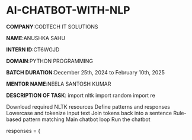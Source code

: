 # AI-CHATBOT-WITH-NLP

**COMPANY**:CODTECH IT SOLUTIONS

**NAME**:ANUSHKA SAHU

**INTERN ID**:CT6WGJD

**DOMAIN**:PYTHON PROGRAMMING

**BATCH DURATION**:December 25th, 2024 to February 10th, 2025

**MENTOR NAME**:NEELA SANTOSH KUMAR

**DESCRIPTION OF TASK**:
import nltk
import random
import re

Download required NLTK resources
Define patterns and responses
Lowercase and tokenize input text
Join tokens back into a sentence
Rule-based pattern matching
Main chatbot loop
Run the chatbot


responses = {
